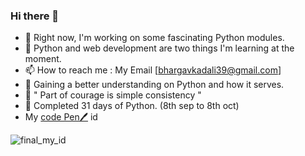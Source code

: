 ### Hi there 👋
- 🔭 Right now, I'm working on some fascinating Python modules.
- 🌱 Python and web development are two things I'm learning at the moment.
- 📫 How to reach me : My Email [bhargavkadali39@gmail.com]
- 🌹  Gaining a better understanding on Python and how it serves.
- 💪 " Part of courage is simple consistency "
- 📆 Completed 31 days of Python. (8th sep to 8th oct)
- My [code Pen🖊️](https://codepen.io/bhargavkadali39) id 

![final_my_id](https://user-images.githubusercontent.com/71930013/137126500-8542cece-6ed4-4773-b438-848660b47b68.png)



<!--
**BhargavKadali39/BhargavKadali39** is a ✨ _special_ ✨ repository because its `README.md` (this file) appears on your GitHub profile.

Here are some ideas to get you started:

- 🔭 I’m currently working on ...
- 🌱 I’m currently learning ...
- 👯 I’m looking to collaborate on ...
- 🤔 I’m looking for help with ...
- 💬 Ask me about ...
- 📫 How to reach me: ...
- 😄 Pronouns: ...
- ⚡ Fun fact: ...
- ♾  Aim to daily upload new repo with some intresting things.
-->
